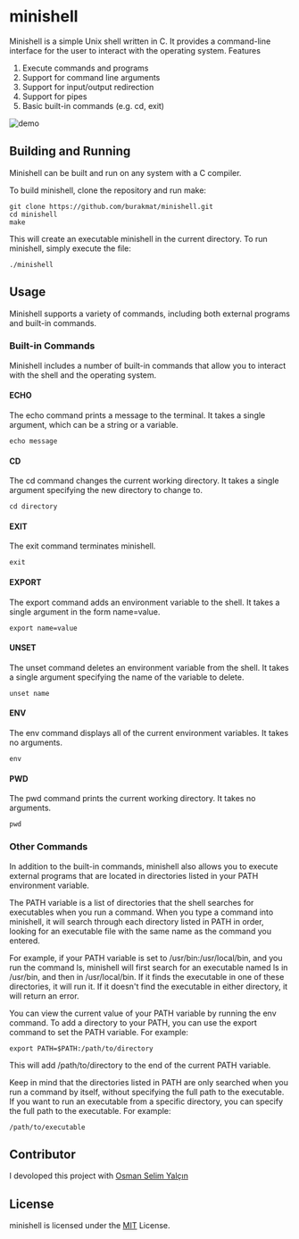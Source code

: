 
# minishell

Minishell is a simple Unix shell written in C. It provides a command-line interface for the user to interact with the operating system.
Features

1. Execute commands and programs
1. Support for command line arguments
1. Support for input/output redirection
1. Support for pipes
1. Basic built-in commands (e.g. cd, exit)

<img src="https://github.com/burakmat/minishell/blob/main/cover/demo.png" alt="demo" />

## Building and Running

Minishell can be built and run on any system with a C compiler.

To build minishell, clone the repository and run make:
```
git clone https://github.com/burakmat/minishell.git
cd minishell
make
```
This will create an executable minishell in the current directory. To run minishell, simply execute the file:
```
./minishell
```
## Usage

Minishell supports a variety of commands, including both external programs and built-in commands.

### Built-in Commands

Minishell includes a number of built-in commands that allow you to interact with the shell and the operating system.
#### ECHO

The echo command prints a message to the terminal. It takes a single argument, which can be a string or a variable.
```
echo message
```
#### CD

The cd command changes the current working directory. It takes a single argument specifying the new directory to change to.
```
cd directory
```
#### EXIT

The exit command terminates minishell.

```
exit
```
#### EXPORT

The export command adds an environment variable to the shell. It takes a single argument in the form name=value.

```
export name=value
```
#### UNSET

The unset command deletes an environment variable from the shell. It takes a single argument specifying the name of the variable to delete.
```
unset name
```
#### ENV

The env command displays all of the current environment variables. It takes no arguments.
```
env
```
#### PWD

The pwd command prints the current working directory. It takes no arguments.
```
pwd
```
### Other Commands

In addition to the built-in commands, minishell also allows you to execute external programs that are located in directories listed in your PATH environment variable.

The PATH variable is a list of directories that the shell searches for executables when you run a command. When you type a command into minishell, it will search through each directory listed in PATH in order, looking for an executable file with the same name as the command you entered.

For example, if your PATH variable is set to /usr/bin:/usr/local/bin, and you run the command ls, minishell will first search for an executable named ls in /usr/bin, and then in /usr/local/bin. If it finds the executable in one of these directories, it will run it. If it doesn't find the executable in either directory, it will return an error.

You can view the current value of your PATH variable by running the env command. To add a directory to your PATH, you can use the export command to set the PATH variable. For example:
```
export PATH=$PATH:/path/to/directory
```
This will add /path/to/directory to the end of the current PATH variable.

Keep in mind that the directories listed in PATH are only searched when you run a command by itself, without specifying the full path to the executable. If you want to run an executable from a specific directory, you can specify the full path to the executable. For example:
```
/path/to/executable
```
## Contributor

I devoloped this project with [Osman Selim Yalçın](https://github.com/osman-selim-yalcin)

## License

minishell is licensed under the [MIT](https://github.com/burakmat/minishell/blob/master/LICENSE) License.
